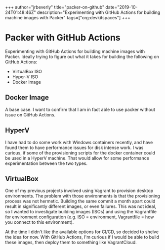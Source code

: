 +++
author="jrbeverly"
title="packer-on-github"
date="2019-10-24T01:48:46Z"
description="Experimenting with GitHub Actions for building machine images with Packer"
tags=["org:devkitspaces"]
+++

# Packer with GitHub Actions

Experimenting with GitHub Actions for building machine images with Packer. Ideally trying to figure out what it takes for building the following on GitHub Actions:

- VirtualBox ISO
- Hyper-V ISO
- Docker Image

## Docker Image

A base case. I want to confirm that I am in fact able to use packer without issue on GitHub Actions.

## HyperV

I have had to do some work with Windows containers recently, and have found them to have performance issues for disk intense work. I was curious, if some of the provisioning scripts for the docker container could be used in a HyperV machine. That would allow for some performance experimentation between the two types.

## VirtualBox

One of my previous projects involved using Vagrant to provision desktop environments. The problem with those environments is that the provisioning process was not hermetic. Building the same commit a month apart could result in significantly different images, or even failures. This was not ideal, so I wanted to investigate building images (ISOs) and using the Vagrantfile for environment configuration (e.g. ISO = environment, Vagrantfile = how you connect to this environment).

At the time I didn't like the available options for CI/CD, so decided to shelve the idea for now. With GitHub Actions, I'm curious if I would be able to build these images, then deploy them to something like VagrantCloud.
